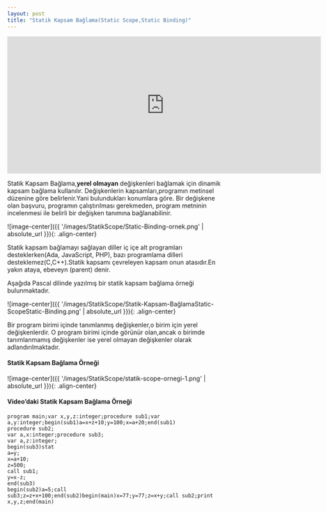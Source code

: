 ```yaml
---
layout: post
title: "Statik Kapsam Bağlama(Static Scope,Static Binding)"
---
```


<center>
<iframe width="720" height="315" src="https://www.youtube.com/embed/WNlJFz65vRo" frameborder="0" allowfullscreen></iframe>
</center>

Statik Kapsam Bağlama,**yerel olmayan** değişkenleri bağlamak için dinamik kapsam bağlama kullanılır.
Değişkenlerin kapsamları,programın metinsel düzenine göre belirlenir.Yani bulundukları konumlara göre.
Bir değişkene olan başvuru, programın çalıştırılması gerekmeden, program metninin incelenmesi ile belirli bir değişken tanımına bağlanabilinir.

![image-center]({{ '/images/StatikScope/Static-Binding-ornek.png' | absolute_url }}){: .align-center}

Statik kapsam bağlamayı sağlayan diller iç içe alt programları desteklerken(Ada, JavaScript, PHP),
bazı programlama dilleri desteklemez(C,C++).Statik kapsamı çevreleyen kapsam onun atasıdır.En yakın ataya, ebeveyn (parent) denir.

Aşağıda Pascal dilinde yazılmış bir statik kapsam bağlama örneği bulunmaktadır.

![image-center]({{ '/images/StatikScope/Statik-Kapsam-BağlamaStatic-ScopeStatic-Binding.png' | absolute_url }}){: .align-center}

Bir program birimi içinde tanımlanmış değişkenler,o birim için yerel değişkenlerdir.
O program birimi içinde görünür olan,ancak o birimde tanımlanmamış değişkenler ise yerel olmayan değişkenler olarak adlandırılmaktadır.

#### Statik Kapsam Bağlama Örneği

![image-center]({{ '/images/StatikScope/statik-scope-ornegi-1.png' | absolute_url }}){: .align-center}

#### Video’daki Statik Kapsam Bağlama Örneği

```
program main;var x,y,z:integer;procedure sub1;var a,y:integer;begin(sub1)a=x+z+10;y=100;x=a+20;end(sub1)
procedure sub2;
var a,x:integer;procedure sub3;
var a,z:integer;
begin(sub3)stat
a=y;
x=a+10;
z=500;
call sub1;
y=x-z;
end(sub3)
begin(sub2)a=5;call sub3;z=z+x+100;end(sub2)begin(main)x=77;y=77;z=x+y;call sub2;print x,y,z;end(main)
```